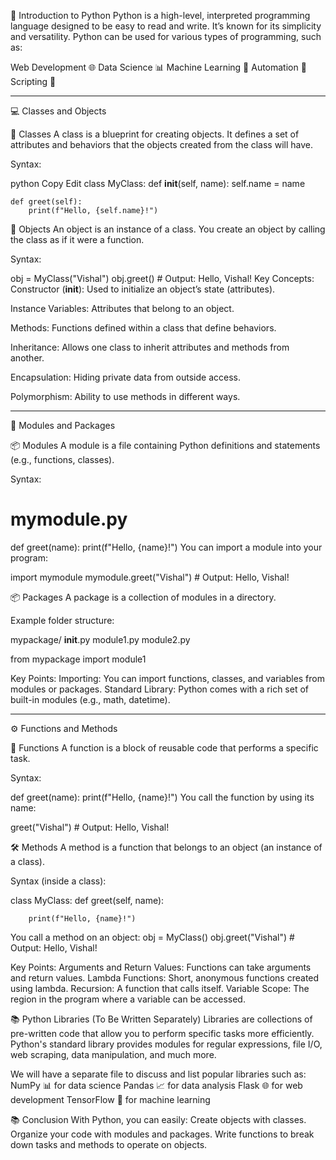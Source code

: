 🐍 Introduction to Python
Python is a high-level, interpreted programming language designed to be easy to read and write. It’s known for its simplicity and versatility. Python can be used for various types of programming, such as:

Web Development 🌐
Data Science 📊
Machine Learning 🤖
Automation 🤖
Scripting 📝


*******************************************************

💻 Classes and Objects



🧳 Classes
A class is a blueprint for creating objects. It defines a set of attributes and behaviors that the objects created from the class will have.

Syntax:

python
Copy
Edit
class MyClass:
    def __init__(self, name):
        self.name = name

    def greet(self):
        print(f"Hello, {self.name}!")




🧱 Objects
An object is an instance of a class. You create an object by calling the class as if it were a function.

Syntax:

obj = MyClass("Vishal")
obj.greet()  # Output: Hello, Vishal!
Key Concepts:
Constructor (__init__): Used to initialize an object’s state (attributes).

Instance Variables: Attributes that belong to an object.

Methods: Functions defined within a class that define behaviors.

Inheritance: Allows one class to inherit attributes and methods from another.

Encapsulation: Hiding private data from outside access.

Polymorphism: Ability to use methods in different ways.




***************************************************************************

🧩 Modules and Packages

📦 Modules
A module is a file containing Python definitions and statements (e.g., functions, classes).

Syntax:

# mymodule.py
def greet(name):
    print(f"Hello, {name}!")
You can import a module into your program:

import mymodule
mymodule.greet("Vishal")  # Output: Hello, Vishal!


📦 Packages
A package is a collection of modules in a directory.

Example folder structure:

mypackage/
    __init__.py
    module1.py
    module2.py


from mypackage import module1

Key Points:
Importing: You can import functions, classes, and variables from modules or packages.
Standard Library: Python comes with a rich set of built-in modules (e.g., math, datetime).


*********************************************************
⚙️ Functions and Methods

📝 Functions
A function is a block of reusable code that performs a specific task.

Syntax:

def greet(name):
    print(f"Hello, {name}!")
You call the function by using its name:


greet("Vishal")  # Output: Hello, Vishal!


🛠️ Methods
A method is a function that belongs to an object (an instance of a class).

Syntax (inside a class):

class MyClass:
    def greet(self, name):


        print(f"Hello, {name}!")


You call a method on an object:
obj = MyClass()
obj.greet("Vishal")  # Output: Hello, Vishal!



Key Points:
Arguments and Return Values: Functions can take arguments and return values.
Lambda Functions: Short, anonymous functions created using lambda.
Recursion: A function that calls itself.
Variable Scope: The region in the program where a variable can be accessed.

📚 Python Libraries (To Be Written Separately)
Libraries are collections of pre-written code that allow you to perform specific tasks more efficiently. Python's standard library provides modules for regular expressions, file I/O, web scraping, data manipulation, and much more.

We will have a separate file to discuss and list popular libraries such as:
NumPy 📊 for data science
Pandas 📈 for data analysis
Flask 🌐 for web development
TensorFlow 🧠 for machine learning


📚 Conclusion
With Python, you can easily:
Create objects with classes.
Organize your code with modules and packages.
Write functions to break down tasks and methods to operate on objects.

